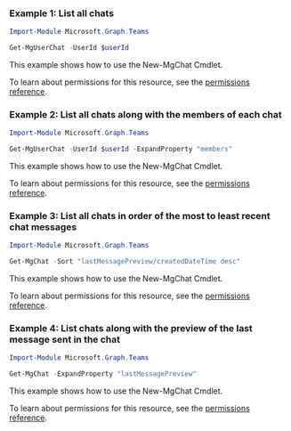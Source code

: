 ### Example 1: List all chats

```powershellImport-Module Microsoft.Graph.Teams

Get-MgUserChat -UserId $userId
```
This example shows how to use the New-MgChat Cmdlet.
To learn about permissions for this resource, see the [permissions reference](/graph/permissions-reference).

### Example 2: List all chats along with the members of each chat

```powershellImport-Module Microsoft.Graph.Teams

Get-MgUserChat -UserId $userId -ExpandProperty "members"
```
This example shows how to use the New-MgChat Cmdlet.
To learn about permissions for this resource, see the [permissions reference](/graph/permissions-reference).

### Example 3: List all chats in order of the most to least recent chat messages

```powershellImport-Module Microsoft.Graph.Teams

Get-MgChat -Sort "lastMessagePreview/createdDateTime desc"
```
This example shows how to use the New-MgChat Cmdlet.
To learn about permissions for this resource, see the [permissions reference](/graph/permissions-reference).

### Example 4: List chats along with the preview of the last message sent in the chat

```powershellImport-Module Microsoft.Graph.Teams

Get-MgChat -ExpandProperty "lastMessagePreview"
```
This example shows how to use the New-MgChat Cmdlet.
To learn about permissions for this resource, see the [permissions reference](/graph/permissions-reference).

